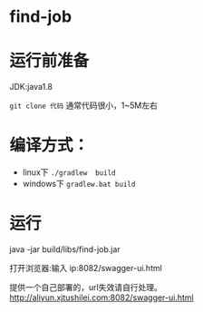 

# find-job


# 运行前准备

JDK:java1.8

`git clone 代码` 通常代码很小，1~5M左右

# 编译方式：
- linux下  `./gradlew  build`
- windows下 `gradlew.bat build`

# 运行

java  -jar  build/libs/find-job.jar

打开浏览器:输入  ip:8082/swagger-ui.html

提供一个自己部署的，url失效请自行处理。http://aliyun.xjtushilei.com:8082/swagger-ui.html
